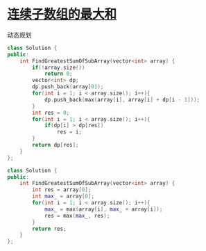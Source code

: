 # [连续子数组的最大和](https://www.nowcoder.com/practice/459bd355da1549fa8a49e350bf3df484?tpId=13&tqId=11183&tPage=2&rp=2&ru=/ta/coding-interviews&qru=/ta/coding-interviews/question-ranking)

动态规划

```c++
class Solution {
public:
    int FindGreatestSumOfSubArray(vector<int> array) {
        if(!array.size())
            return 0;
        vector<int> dp;
        dp.push_back(array[0]);
        for(int i = 1; i < array.size(); i++){
            dp.push_back(max(array[i], array[i] + dp[i - 1]));
        }
        int res = 0;
        for(int i = 1; i < array.size(); i++){
            if(dp[i] > dp[res])
                res = i;
        }
        return dp[res];
    }
};
```



```c++
class Solution {
public:
    int FindGreatestSumOfSubArray(vector<int> array) {
        int res = array[0];
        int max_ = array[0];
        for(int i = 1; i < array.size(); i++){
            max_ = max(array[i], max_ + array[i]);
            res = max(max_, res);
        }
        return res;
    }
};
```

